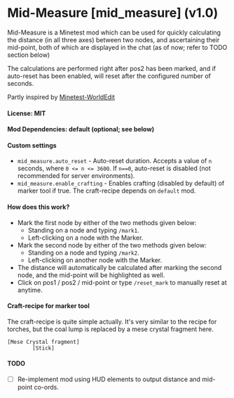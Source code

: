 # Mid-Measure [mid_measure] (v1.0)

Mid-Measure is a Minetest mod which can be used for quickly calculating the distance (in all three axes) between two nodes, and ascertaining their mid-point, both of which are displayed in the chat (as of now; refer to TODO section below)

The calculations are performed right after pos2 has been marked, and if auto-reset has been enabled, will reset after the configured number of seconds.

Partly inspired by [Minetest-WorldEdit](https://github.com/Uberi/Minetest-WorldEdit)

#### License: MIT

#### Mod Dependencies: default (optional; see below)

#### Custom settings
- `mid_measure.auto_reset` - Auto-reset duration. Accepts a value of `n` seconds, where `0 <= n <= 3600`. If `n==0`, auto-reset is disabled (not recommended for server environments).
- `mid_measure.enable_crafting` - Enables crafting (disabled by default) of marker tool if true. The craft-recipe depends on `default` mod.

#### How does this work?
- Mark the first node by either of the two methods given below:
  - Standing on a node and typing `/mark1`.
  - Left-clicking on a node with the Marker.
- Mark the second node by either of the two methods given below:
  - Standing on a node and typing `/mark2`.
  - Left-clicking on another node with the Marker.
- The distance will automatically be calculated after marking the second node, and the mid-point will be highlighted as well.
- Click on pos1 / pos2 / mid-point or type `/reset_mark` to manually reset at anytime.

#### Craft-recipe for marker tool
The craft-recipe is quite simple actually. It's very similar to the recipe for torches, but the coal lump is replaced by a mese crystal fragment here.
```
[Mese Crystal fragment]
        [Stick]

```

#### TODO
- [ ] Re-implement mod using HUD elements to output distance and mid-point co-ords.